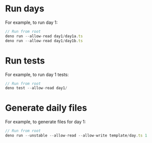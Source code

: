 # Run days

For example, to run day 1:

```typescript
// Run from root
deno run --allow-read day1/day1a.ts
deno run --allow-read day1/day1b.ts
```

# Run tests

For example, to run day 1 tests:

```typescript
// Run from root
deno test --allow-read day1/
```

# Generate daily files

For example, to generate files for day 1:

```typescript
// Run from root
deno run --unstable --allow-read --allow-write template/day.ts 1
```
